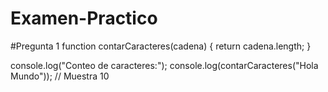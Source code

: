 # Examen-Practico
#Pregunta 1
function contarCaracteres(cadena) {
  return cadena.length;
}

console.log("Conteo de caracteres:");
console.log(contarCaracteres("Hola Mundo")); // Muestra 10
